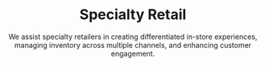 ---
layout: sub-industry
parent: Retail and Consumer Goods
order: 1
title: "Specialty Retail"
subtitle: "We assist specialty retailers in creating differentiated in-store experiences, managing inventory across multiple channels, and enhancing customer engagement."
  
challenges:
  - "Creating differentiated in-store experiences"
  - "Managing inventory across multiple channels"
  - "Balancing personalization with privacy concerns"
  - "Competing with e-commerce giants"
  
solutions:
  - title: "Inventory Optimization"
    content:
      - "Predictive analytics for demand forecasting"
      - "RFID and IoT for real-time inventory tracking"
      - "Omnichannel fulfillment strategy development"
  - title: "Personalization Engine Implementation"
    content:
      - "Customer data platform integration"
      - "AI-driven recommendation systems"
      - "Privacy-compliant data management strategies"
  - title: "Customer Experience Enhancement"
    content:
      - "In-store technology integration"
      - "Staff training for personalized service"
      - "Omnichannel engagement initiatives"
  
outcomes:
  - "20-30% reduction in inventory holding costs"
  - "Enhanced customer loyalty and lifetime value"
  - "Increased market share in target segments"
  - "Improved omnichannel fulfillment efficiency"
  
why_choose:
  - "Specialty Retail Expertise: Deep understanding of unique retail challenges and opportunities."
  - "Data-Driven Solutions: Leveraging advanced analytics for inventory and customer optimization."
  - "Omnichannel Strategy: Developing seamless integration across online and offline channels."
  - "Personalization Focus: Enhancing customer experiences through tailored strategies."
  - "Collaborative Partnership: Working closely with your team to deliver customized and impactful solutions."
cta-title: "Ready to elevate your Specialty Retail operations?"
cta: "Contact SLKone today to discover how our specialized services can enhance your inventory management and customer engagement strategies."
icon: "fa-store"
color: "cinnabar"
image: "/assets/images/backgrounds/specialty-retail.webp"
permalink: /industries/retail-and-consumer/specialty-retail
---